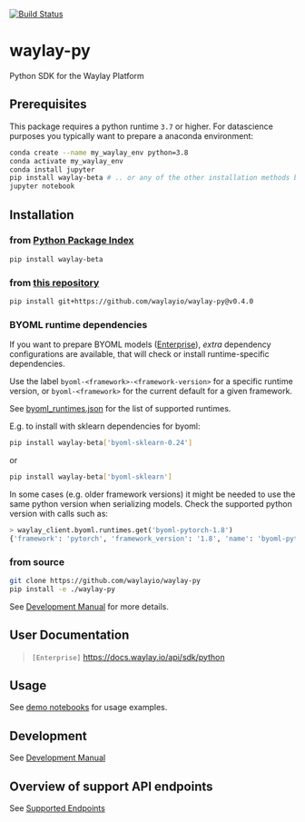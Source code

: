 [![Build Status](http://drone.waylay.io/api/badges/waylayio/waylay-py/status.svg)](http://drone.waylay.io/waylayio/waylay-py)

# waylay-py
Python SDK for the Waylay Platform

## Prerequisites
This package requires a python runtime `3.7` or higher.
For datascience purposes you typically want to prepare a anaconda environment:
```bash
conda create --name my_waylay_env python=3.8
conda activate my_waylay_env
conda install jupyter
pip install waylay-beta # .. or any of the other installation methods below
jupyter notebook 
```

## Installation

### from [Python Package Index](https://pypi.org/project/waylay-beta/)
```bash
pip install waylay-beta
```
### from [this repository](https://github.com/waylayio/waylay-py)
```bash
pip install git+https://github.com/waylayio/waylay-py@v0.4.0
```

### BYOML runtime dependencies
If you want to prepare BYOML models ([Enterprise](http://docs.waylay.io/#/features/byoml/)),
_extra_ dependency configurations are available, that will check or install runtime-specific dependencies.

Use the label `byoml-<framework>-<framework-version>` for a specific runtime version, or
`byoml-<framework>` for the current default for a given framework. 

See [byoml_runtimes.json](doc/byoml_runtimes.json) for the list of supported runtimes.

E.g. to install with sklearn dependencies for byoml:
```bash
pip install waylay-beta['byoml-sklearn-0.24']
```
or
```bash
pip install waylay-beta['byoml-sklearn']
```

In some cases (e.g. older framework versions) it might be needed to use the same python version
when serializing models. Check the supported python version with calls such as:
```python
> waylay_client.byoml.runtimes.get('byoml-pytorch-1.8')
{'framework': 'pytorch', 'framework_version': '1.8', 'name': 'byoml-pytorch-1.8', 'python_version': '3.7'}
```

### from source
```bash
git clone https://github.com/waylayio/waylay-py
pip install -e ./waylay-py
```
See [Development Manual](doc/dev.md) for more details.

## User Documentation

> `[Enterprise]` https://docs.waylay.io/api/sdk/python

## Usage
See [demo notebooks](https://github.com/waylayio/demo-general/tree/master/python-sdk) for usage examples.

## Development
See [Development Manual](doc/dev.md)

## Overview of support API endpoints
See [Supported Endpoints](doc/services.md)
